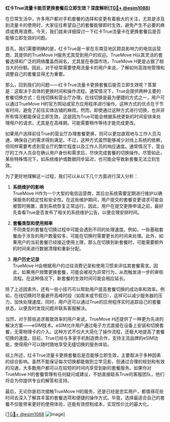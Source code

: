**红卡True流量卡能否更换套餐后立即生效？深度解析[[TG💪+ @esim1088](https://t.me/s/esim1088)]**

在日常生活中，许多用户都对手机套餐的选择和变更有着极大的关注，尤其是涉及到流量卡的使用时，大家往往希望自己的套餐能够即时生效，避免产生不必要的麻烦或费用浪费。今天，我们就来详细探讨一下红卡True流量卡在更换套餐后是否能够立即生效的问题。

首先，我们需要明确的是，红卡True是一家在东南亚地区颇具影响力的电信运营商，其提供的TrueMove H服务尤其受到用户的欢迎。TrueMove H以其灵活的套餐选择和广泛的网络覆盖而闻名，尤其是在泰国市场，TrueMove H更是占据了相当大的份额。因此，对于经常需要使用流量卡的用户来说，了解如何高效地管理和调整自己的套餐显得尤为重要。

那么，回到我们的问题——红卡True流量卡更换套餐后能否立即生效呢？答案是：这取决于具体的更换时间和操作流程。通常情况下，True会提供两种主要的套餐切换方式：在线切换和营业厅办理。在线切换是最为便捷的方式之一，用户可以通过TrueMove H的官方网站或官方应用程序进行操作。这种方式的优点在于节省时间，避免了前往实体店铺的麻烦。然而，即使通过这种方式进行切换，也并非所有情况都能保证立即生效。这是因为True可能会根据系统更新的时间安排来处理用户的请求，尤其是在高峰期，可能需要稍作等待才能完成更改。

如果用户选择前往True的营业厅办理套餐更换，则可以更加直观地与工作人员沟通，确保自己的需求得到满足。不过，这种方式虽然能够减少对线上系统的依赖，但同样需要考虑到营业厅的繁忙程度以及工作人员的响应速度。通常情况下，营业厅的工作人员会在确认用户身份和需求后，尽快完成套餐的切换操作。尽管如此，某些特殊情况下，如系统维护或数据同步延迟，也可能会导致新套餐无法立刻生效。

为了更好地理解这一过程，我们可以从以下几个方面进行深入分析：

1. **系统维护的影响**  
   TrueMove H作为一个大型的电信运营商，其后台系统需要定期进行维护以确保服务的稳定性和安全性。在这些维护期间，用户提交的套餐变更请求可能会被暂时搁置，直到系统恢复正常运行。因此，用户在提交更换申请之前，最好先查看True是否发布了相关的系统维护公告，以便合理安排时间。

2. **套餐类型和使用频率**  
   不同类型的套餐在切换过程中可能会遇到不同的处理速度。例如，一些基础套餐由于涉及的用户数量较多，可能在切换时需要更长的时间来处理。此外，如果用户的当前套餐已经接近使用上限，那么在切换到新套餐时，可能需要额外的时间来进行数据清理和重新分配。

3. **用户历史记录**  
   TrueMove H会根据用户的过往消费记录和使用习惯来评估其套餐需求。因此，如果用户频繁更换套餐，可能会被视为异常行为，从而触发进一步的审核流程。在这种情况下，新套餐的生效时间可能会相应延长。

除了上述因素外，还有一些小技巧可以帮助用户提高套餐切换的成功率和效率。例如，在线切换时尽量避开高峰时段（如周末或节假日），这样可以减少服务器的压力，加快处理速度。同时，用户还可以通过True的应用程序实时追踪自己的套餐状态，以便及时发现问题并联系客服解决。

当然，对于那些追求极致效率的用户来说，TrueMove H还提供了一种更为先进的解决方案——eSIM技术。eSIM允许用户通过电子方式直接在设备上安装和切换套餐，无需物理卡的介入。这种方式不仅大大简化了操作流程，还极大地提高了套餐切换的速度。目前，True已经与多家手机制造商合作，支持主流品牌的eSIM功能，使得用户可以随时随地享受无缝切换的服务体验。

综上所述，红卡True流量卡更换套餐后是否能够立即生效，主要取决于多种因素的综合影响。虽然不能保证每次切换都能做到立竿见影，但通过合理的规划和有效的沟通，大多数用户都可以在较短的时间内享受到新的套餐服务。如果你对TrueMove H的套餐管理有任何疑问或建议，不妨直接联系True的客服团队，他们将会为你提供专业的解答和支持。

最后，无论你是初次接触TrueMove H的服务，还是已经是忠实用户，都值得花些时间去深入了解其丰富的套餐选项和便捷的操作方式。毕竟，选择最适合自己的套餐不仅能带来更好的使用体验，还能有效控制成本，实现性价比的最大化。

[[TG💪+ @esim1088](https://t.me/s/esim1088) ![Image](https://i.postimg.cc/4NQfJmqS/Snipaste-2025-05-13-00-14-12.png)]